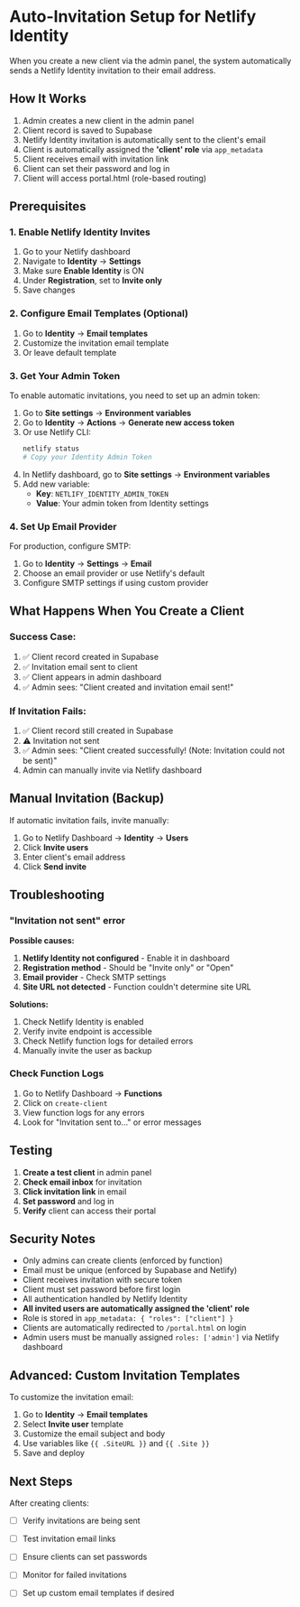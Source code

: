 # Auto-Invitation Setup for Netlify Identity

When you create a new client via the admin panel, the system automatically sends a Netlify Identity invitation to their email address.

## How It Works

1. Admin creates a new client in the admin panel
2. Client record is saved to Supabase
3. Netlify Identity invitation is automatically sent to the client's email
4. Client is automatically assigned the **'client' role** via `app_metadata`
5. Client receives email with invitation link
6. Client can set their password and log in
7. Client will access portal.html (role-based routing)

## Prerequisites

### 1. Enable Netlify Identity Invites

1. Go to your Netlify dashboard
2. Navigate to **Identity** → **Settings**
3. Make sure **Enable Identity** is ON
4. Under **Registration**, set to **Invite only**
5. Save changes

### 2. Configure Email Templates (Optional)

1. Go to **Identity** → **Email templates**
2. Customize the invitation email template
3. Or leave default template

### 3. Get Your Admin Token

To enable automatic invitations, you need to set up an admin token:

1. Go to **Site settings** → **Environment variables**
2. Go to **Identity** → **Actions** → **Generate new access token**
3. Or use Netlify CLI:
   ```bash
   netlify status
   # Copy your Identity Admin Token
   ```
4. In Netlify dashboard, go to **Site settings** → **Environment variables**
5. Add new variable:
   - **Key**: `NETLIFY_IDENTITY_ADMIN_TOKEN`
   - **Value**: Your admin token from Identity settings

### 4. Set Up Email Provider

For production, configure SMTP:

1. Go to **Identity** → **Settings** → **Email**
2. Choose an email provider or use Netlify's default
3. Configure SMTP settings if using custom provider

## What Happens When You Create a Client

### Success Case:
1. ✅ Client record created in Supabase
2. ✅ Invitation email sent to client
3. ✅ Client appears in admin dashboard
4. ✅ Admin sees: "Client created and invitation email sent!"

### If Invitation Fails:
1. ✅ Client record still created in Supabase
2. ⚠️ Invitation not sent
3. ✅ Admin sees: "Client created successfully! (Note: Invitation could not be sent)"
4. Admin can manually invite via Netlify dashboard

## Manual Invitation (Backup)

If automatic invitation fails, invite manually:

1. Go to Netlify Dashboard → **Identity** → **Users**
2. Click **Invite users**
3. Enter client's email address
4. Click **Send invite**

## Troubleshooting

### "Invitation not sent" error

**Possible causes:**
1. **Netlify Identity not configured** - Enable it in dashboard
2. **Registration method** - Should be "Invite only" or "Open"
3. **Email provider** - Check SMTP settings
4. **Site URL not detected** - Function couldn't determine site URL

**Solutions:**
1. Check Netlify Identity is enabled
2. Verify invite endpoint is accessible
3. Check Netlify function logs for detailed errors
4. Manually invite the user as backup

### Check Function Logs

1. Go to Netlify Dashboard → **Functions**
2. Click on `create-client`
3. View function logs for any errors
4. Look for "Invitation sent to..." or error messages

## Testing

1. **Create a test client** in admin panel
2. **Check email inbox** for invitation
3. **Click invitation link** in email
4. **Set password** and log in
5. **Verify** client can access their portal

## Security Notes

- Only admins can create clients (enforced by function)
- Email must be unique (enforced by Supabase and Netlify)
- Client receives invitation with secure token
- Client must set password before first login
- All authentication handled by Netlify Identity
- **All invited users are automatically assigned the 'client' role**
- Role is stored in `app_metadata: { "roles": ["client"] }`
- Clients are automatically redirected to `/portal.html` on login
- Admin users must be manually assigned `roles: ['admin']` via Netlify dashboard

## Advanced: Custom Invitation Templates

To customize the invitation email:

1. Go to **Identity** → **Email templates**
2. Select **Invite user** template
3. Customize the email subject and body
4. Use variables like `{{ .SiteURL }}` and `{{ .Site }}`
5. Save and deploy

## Next Steps

After creating clients:
- [ ] Verify invitations are being sent
- [ ] Test invitation email links
- [ ] Ensure clients can set passwords
- [ ] Monitor for failed invitations
- [ ] Set up custom email templates if desired

